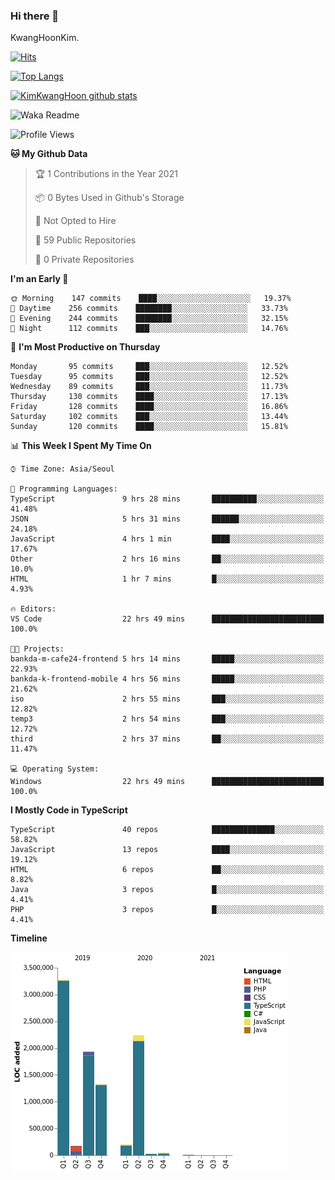 ### Hi there 👋

KwangHoonKim.

[![Hits](https://hits.seeyoufarm.com/api/count/incr/badge.svg?url=https%3A%2F%2Fgithub.com%2Frhkdgns95)](https://hits.seeyoufarm.com)  

[![Top Langs](https://github-readme-stats.vercel.app/api/top-langs/?username=rhkdgns95&layout=compact)](https://github.com/anuraghazra/github-readme-stats)   

[![KimKwangHoon github stats](https://github-readme-stats.vercel.app/api?username=rhkdgns95&show_icons=true)](https://github.com/anuraghazra/github-readme-stats)  


<!--
**rhkdgns95/rhkdgns95** is a ✨ _special_ ✨ repository because its `README.md` (this file) appears on your GitHub profile.

Here are some ideas to get you started:

- 🔭 I’m currently working on ...
- 🌱 I’m currently learning ...
- 👯 I’m looking to collaborate on ...
- 🤔 I’m looking for help with ...
- 💬 Ask me about ...
- 📫 How to reach me: ...
- 😄 Pronouns: ...
- ⚡ Fun fact: ...
-->



![Waka Readme](https://github.com/rhkdgns95/rhkdgns95/workflows/Waka%20Readme/badge.svg)
<!--START_SECTION:waka-->
![Profile Views](http://img.shields.io/badge/Profile%20Views-2-blue)

**🐱 My Github Data** 

> 🏆 1 Contributions in the Year 2021
 > 
> 📦 0 Bytes Used in Github's Storage 
 > 
> 🚫 Not Opted to Hire
 > 
> 📜 59 Public Repositories 
 > 
> 🔑 0 Private Repositories  
 > 
**I'm an Early 🐤** 

```text
🌞 Morning    147 commits    ████░░░░░░░░░░░░░░░░░░░░░   19.37% 
🌆 Daytime    256 commits    ████████░░░░░░░░░░░░░░░░░   33.73% 
🌃 Evening    244 commits    ████████░░░░░░░░░░░░░░░░░   32.15% 
🌙 Night      112 commits    ███░░░░░░░░░░░░░░░░░░░░░░   14.76%

```
📅 **I'm Most Productive on Thursday** 

```text
Monday       95 commits     ███░░░░░░░░░░░░░░░░░░░░░░   12.52% 
Tuesday      95 commits     ███░░░░░░░░░░░░░░░░░░░░░░   12.52% 
Wednesday    89 commits     ███░░░░░░░░░░░░░░░░░░░░░░   11.73% 
Thursday     130 commits    ████░░░░░░░░░░░░░░░░░░░░░   17.13% 
Friday       128 commits    ████░░░░░░░░░░░░░░░░░░░░░   16.86% 
Saturday     102 commits    ███░░░░░░░░░░░░░░░░░░░░░░   13.44% 
Sunday       120 commits    ████░░░░░░░░░░░░░░░░░░░░░   15.81%

```


📊 **This Week I Spent My Time On** 

```text
⌚︎ Time Zone: Asia/Seoul

💬 Programming Languages: 
TypeScript               9 hrs 28 mins       ██████████░░░░░░░░░░░░░░░   41.48% 
JSON                     5 hrs 31 mins       ██████░░░░░░░░░░░░░░░░░░░   24.18% 
JavaScript               4 hrs 1 min         ████░░░░░░░░░░░░░░░░░░░░░   17.67% 
Other                    2 hrs 16 mins       ██░░░░░░░░░░░░░░░░░░░░░░░   10.0% 
HTML                     1 hr 7 mins         █░░░░░░░░░░░░░░░░░░░░░░░░   4.93%

🔥 Editors: 
VS Code                  22 hrs 49 mins      █████████████████████████   100.0%

🐱‍💻 Projects: 
bankda-m-cafe24-frontend 5 hrs 14 mins       █████░░░░░░░░░░░░░░░░░░░░   22.93% 
bankda-k-frontend-mobile 4 hrs 56 mins       █████░░░░░░░░░░░░░░░░░░░░   21.62% 
iso                      2 hrs 55 mins       ███░░░░░░░░░░░░░░░░░░░░░░   12.82% 
temp3                    2 hrs 54 mins       ███░░░░░░░░░░░░░░░░░░░░░░   12.72% 
third                    2 hrs 37 mins       ██░░░░░░░░░░░░░░░░░░░░░░░   11.47%

💻 Operating System: 
Windows                  22 hrs 49 mins      █████████████████████████   100.0%

```

**I Mostly Code in TypeScript** 

```text
TypeScript               40 repos            ██████████████░░░░░░░░░░░   58.82% 
JavaScript               13 repos            ████░░░░░░░░░░░░░░░░░░░░░   19.12% 
HTML                     6 repos             ██░░░░░░░░░░░░░░░░░░░░░░░   8.82% 
Java                     3 repos             █░░░░░░░░░░░░░░░░░░░░░░░░   4.41% 
PHP                      3 repos             █░░░░░░░░░░░░░░░░░░░░░░░░   4.41%

```


**Timeline**

![Chart not found](https://raw.githubusercontent.com/rhkdgns95/rhkdgns95/master/charts/bar_graph.png) 


<!--END_SECTION:waka-->
